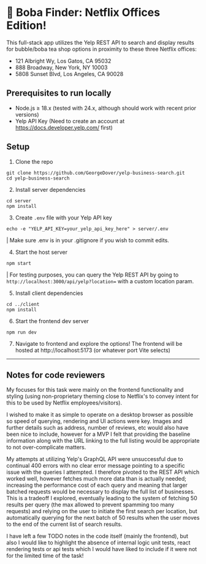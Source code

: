 # 🧋 Boba Finder: Netflix Offices Edition!

This full-stack app utilizes the Yelp REST API to search and display results for bubble/boba tea shop options in proximity to these three Netflix offices:
- 121 Albright Wy, Los Gatos, CA 95032
- 888 Broadway, New York, NY 10003
- 5808 Sunset Blvd, Los Angeles, CA 90028

## Prerequisites to run locally
- Node.js ≥ 18.x (tested with 24.x, although should work with recent prior versions)
- Yelp API Key (Need to create an account at https://docs.developer.yelp.com/ first)

## Setup
1. Clone the repo
```
git clone https://github.com/GeorgeDover/yelp-business-search.git
cd yelp-business-search
```

2. Install server dependencies
```
cd server
npm install
```

3. Create `.env` file with your Yelp API key
```
echo -e "YELP_API_KEY=your_yelp_api_key_here" > server/.env
```
| Make sure .env is in your .gitignore if you wish to commit edits.

4. Start the host server
```
npm start
```
| For testing purposes, you can query the Yelp REST API by going to `http://localhost:3000/api/yelp?location=` with a custom location param.

5. Install client dependencies
```
cd ../client
npm install
```

6. Start the frontend dev server
```
npm run dev
```

7. Navigate to frontend and explore the options!
The frontend will be hosted at http://localhost:5173 (or whatever port Vite selects)

---

## Notes for code reviewers
My focuses for this task were mainly on the frontend functionality and styling (using non-proprietary theming close to Netflix's to convey intent for this to be used by Netflix employees/visitors). 

I wished to make it as simple to operate on a desktop browser as possible so speed of querying, rendering and UI actions were key. Images and further details such as address, number of reviews, etc would also have been nice to include, however for a MVP I felt that providing the baseline information along with the URL linking to the full listing would be appropriate to not over-complicate matters. 

My attempts at utilizing Yelp's GraphQL API were unsuccessful due to continual 400 errors with no clear error message pointing to a specific issue with the queries I attempted. I therefore pivoted to the REST API which worked well, however fetches much more data than is actually needed; increasing the performance cost of each query and meaning that larger batched requests would be necessary to display the full list of businesses. This is a tradeoff I explored, eventually leading to the system of fetching 50 results per query (the max allowed to prevent spamming too many requests) and relying on the user to initiate the first search per location, but automatically querying for the next batch of 50 results when the user moves to the end of the current list of search results.

I have left a few TODO notes in the code itself (mainly the frontend), but also I would like to highlight the absence of internal logic unit tests, react rendering tests or api tests which I would have liked to include if it were not for the limited time of the task!
